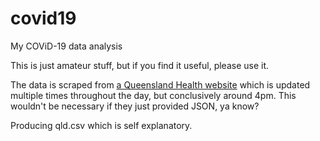 # covid19
My COViD-19 data analysis

This is just amateur stuff, but if you find it useful, please use it.

The data is scraped from <a href="https://www.qld.gov.au/health/conditions/health-alerts/coronavirus-covid-19/current-status/current-status-and-contact-tracing-alerts">a Queensland Health website</a> which is updated multiple times throughout the day, but conclusively around 4pm. This wouldn't be necessary if they just provided JSON, ya know?

Producing qld.csv which is self explanatory.


